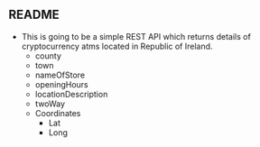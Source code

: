 ## README

* This is going to be a simple REST API which returns details
  of cryptocurrency atms located in Republic of Ireland.
    * county
    * town
    * nameOfStore
    * openingHours
    * locationDescription
    * twoWay
    * Coordinates
        * Lat
        * Long